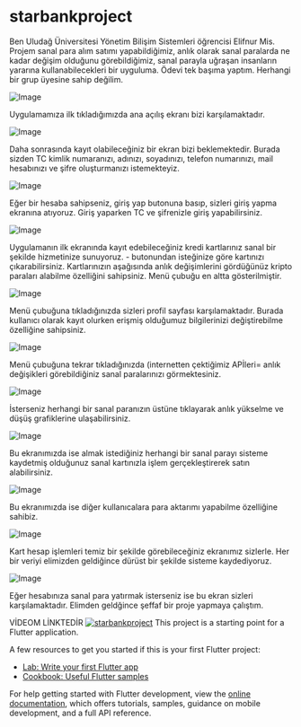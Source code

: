 # starbankproject

Ben Uludağ Üniversitesi Yönetim Bilişim Sistemleri öğrencisi Elifnur Mis. Projem sanal para alım satımı yapabildiğimiz, anlık olarak sanal paralarda ne kadar değişim olduğunu görebildiğimiz, sanal parayla uğraşan insanların yararına kullanabilecekleri bir uyguluma. Ödevi tek başıma yaptım. Herhangi bir grup üyesine sahip değilim. 

![Image](https://github.com/user-attachments/assets/6023d5cf-bfc2-4221-880d-8ad42b9a23d9)

Uygulamamıza ilk tıkladığımızda ana açılış ekranı bizi karşılamaktadır.

![Image](https://github.com/user-attachments/assets/7349a9c7-b9a8-47f8-82b4-1fac6a77c9b1)

Daha sonrasında kayıt olabileceğiniz bir ekran bizi beklemektedir. Burada sizden TC kimlik numaranızı, adınızı, soyadınızı, telefon numarınızı, mail hesabınızı ve şifre oluşturmanızı istemekteyiz. 

![Image](https://github.com/user-attachments/assets/36706844-bca3-4d96-bf7a-0b2b61d81716)

Eğer bir hesaba sahipseniz, giriş yap butonuna basıp, sizleri giriş yapma ekranına atıyoruz. Giriş yaparken TC ve şifrenizle giriş yapabilirsiniz.

![Image](https://github.com/user-attachments/assets/3d771a99-9eee-4128-881a-e332eaf85bd0)

Uygulamanın ilk ekranında kayıt edebileceğiniz kredi kartlarınız sanal bir şekilde hizmetinize sunuyoruz. - butonundan isteğinize göre kartınızı çıkarabilirsiniz. Kartlarınızın aşağısında anlık değişimlerini gördüğünüz kripto paraları alabilme özelliğini sahipsiniz. Menü çubuğu en altta gösterilmiştir.

![Image](https://github.com/user-attachments/assets/febc3496-b83c-4d83-9910-0c99d882c98b)

Menü çubuğuna tıkladığınızda sizleri profil sayfası karşılamaktadır. Burada kullanıcı olarak kayıt  olurken erişmiş olduğumuz bilgilerinizi değiştirebilme özelliğine sahipsiniz.

![Image](https://github.com/user-attachments/assets/0d677462-fb0b-4491-8ff4-658837a567dc)

 Menü çubuğuna tekrar tıkladığınızda (internetten çektiğimiz APİleri= anlık değişikleri görebildiğiniz sanal paralarınızı görmektesiniz.

![Image](https://github.com/user-attachments/assets/cc983a92-8fa7-4e54-9968-f07e973026fa)

İsterseniz herhangi bir sanal paranızın üstüne tıklayarak anlık yükselme ve düşüş grafiklerine ulaşabilirsiniz.

![Image](https://github.com/user-attachments/assets/e95dc6b1-2493-472c-a593-226db26a558e)

Bu ekranımızda ise almak istediğiniz herhangi bir sanal parayı sisteme kaydetmiş olduğunuz sanal kartınızla işlem gerçekleştirerek satın alabilirsiniz.

![Image](https://github.com/user-attachments/assets/9e4be2e1-7802-4bfd-bb72-95b249e93cc7)

Bu ekranımızda ise diğer kullanıcalara para aktarımı yapabilme özelliğine sahibiz.

![Image](https://github.com/user-attachments/assets/001d471f-a38c-4543-9d44-c50fe0d1b401)

Kart hesap işlemleri temiz bir şekilde görebileceğiniz ekranımız sizlerle. Her bir veriyi elimizden geldiğince dürüst bir şekilde sisteme kaydediyoruz.

![Image](https://github.com/user-attachments/assets/22116545-e1e1-4e91-b08d-f323c5cdd408)

Eğer hesabınıza sanal para yatırmak isterseniz ise bu ekran sizleri karşılamaktadır. Elimden geldğince şeffaf bir proje yapmaya çalıştım.



VİDEOM LİNKTEDİR
[![starbankproject](https://img.youtube.com/vi/JodlFMazGsA&t=176s/0.jpg)](https://www.youtube.com/watch?v=JodlFMazGsA&t=176s) 
This project is a starting point for a Flutter application.

A few resources to get you started if this is your first Flutter project:

- [Lab: Write your first Flutter app](https://docs.flutter.dev/get-started/codelab)
- [Cookbook: Useful Flutter samples](https://docs.flutter.dev/cookbook)

For help getting started with Flutter development, view the
[online documentation](https://docs.flutter.dev/), which offers tutorials,
samples, guidance on mobile development, and a full API reference.
